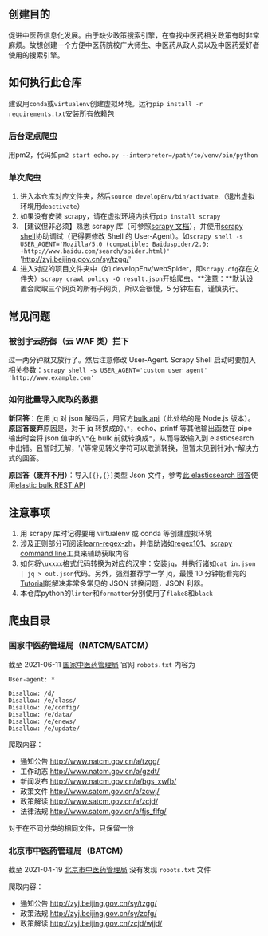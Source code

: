 ## 创建目的

促进中医药信息化发展。由于缺少政策搜索引擎，在查找中医药相关政策有时非常麻烦。故想创建一个方便中医药院校广大师生、中医药从政人员以及中医药爱好者使用的搜索引擎。

## 如何执行此仓库

建议用`conda`或`virtualenv`创建虚拟环境。运行`pip install -r requirements.txt`安装所有依赖包

### 后台定点爬虫

用pm2，代码如`pm2 start echo.py --interpreter=/path/to/venv/bin/python`

### 单次爬虫

1. 进入本仓库对应文件夹，然后`source developEnv/bin/activate`.（退出虚拟环境用`deactivate`）
2. 如果没有安装 scrapy，请在虚拟环境内执行`pip install scrapy`
3. 【建议但非必须】熟悉 scrapy 库（可参照[scrapy 文档](https://docs.scrapy.org/en/latest/intro/tutorial.html)），并使用[scrapy shell](https://docs.scrapy.org/en/latest/intro/tutorial.html#extracting-data)协助调试（记得要修改 Shell 的 User-Agent）。如`scrapy shell -s USER_AGENT='Mozilla/5.0 (compatible; Baiduspider/2.0; +http://www.baidu.com/search/spider.html)' `'http://zyj.beijing.gov.cn/sy/tzgg/'
4. 进入对应的项目文件夹中（如 developEnv/webSpider，即`scrapy.cfg`存在文件夹）`scrapy crawl policy -O result.json`开始爬虫。**注意：**默认设置会爬取三个网页的所有子网页，所以会很慢，5 分钟左右，谨慎执行。

## 常见问题

### 被创宇云防御（云 WAF 类）拦下

过一两分钟就又放行了。然后注意修改 User-Agent. Scrapy Shell 启动时要加入相关参数：`scrapy shell -s USER_AGENT='custom user agent' 'http://www.example.com'`

### 如何批量导入爬取的数据

**新回答**：在用 jq 对 json 解码后，用官方[bulk api](https://www.elastic.co/guide/en/elasticsearch/reference/current/docs-bulk.html)（此处给的是 Node.js 版本）。**原回答废弃**原因是，对于 jq 转换成的`\"`，echo、printf 等其他输出函数在 pipe 输出时会将 json 值中的`\"`在 bulk 前就转换成`"`，从而导致输入到 elasticsearch 中出错。且暂时无解，'\\'等常见转义字符可以取消转换，但暂未见到针对`\"`解决方式的回答。

**原回答（废弃不用）**：导入`[{},{}]`类型 Json 文件，参考[此 elasticsearch 回答](https://stackoverflow.com/questions/33340153/elasticsearch-bulk-index-json-data/33340234#33340234)使用[elastic bulk REST API](https://www.elastic.co/guide/en/elasticsearch/reference/current/docs-bulk.html)

## 注意事项

1. 用 scrapy 库时记得要用 virtualenv 或 conda 等创建虚拟环境
2. 涉及正则部分可阅读[learn-regex-zh](https://github.com/cdoco/learn-regex-zh)，并借助诸如[regex101](https://regex101.com/)、[scrapy command line](https://docs.scrapy.org/en/latest/intro/tutorial.html#extracting-data)工具来辅助获取内容
3. 如何将`\uxxxx`格式代码转换为对应的汉字：安装`jq`，并执行诸如`cat in.json | jq > out.json`代码。另外，强烈推荐学一学 jq，最慢 10 分钟能看完的[Tutorial](https://stedolan.github.io/jq/tutorial/)能解决非常多常见的 JSON 转换问题，JSON 利器。
4. 本仓库python的`linter`和`formatter`分别使用了`flake8`和`black`

## 爬虫目录

### 国家中医药管理局（NATCM/SATCM）

截至 2021-06-11 [国家中医药管理局](http://www.natcm.gov.cn/) 官网 `robots.txt` 内容为

```
User-agent: *

Disallow: /d/
Disallow: /e/class/
Disallow: /e/config/
Disallow: /e/data/
Disallow: /e/enews/
Disallow: /e/update/
```

爬取内容：

- 通知公告 http://www.natcm.gov.cn/a/tzgg/ 
- 工作动态 http://www.natcm.gov.cn/a/gzdt/
- 新闻发布 http://www.natcm.gov.cn/a/bgs_xwfb/ 
- 政策文件 http://www.satcm.gov.cn/a/zcwj/
- 政策解读 http://www.satcm.gov.cn/a/zcjd/
- 法律法规 http://www.satcm.gov.cn/a/fjs_flfg/

对于在不同分类的相同文件，只保留一份

### 北京市中医药管理局（BATCM）

截至 2021-04-19 [北京市中医药管理局](http://zyj.beijing.gov.cn/sy/tzgg/) 没有发现 `robots.txt` 文件

爬取内容：

- 通知公告 http://zyj.beijing.gov.cn/sy/tzgg/ 
- 政策法规 http://zyj.beijing.gov.cn/sy/zcfg/ 
- 政策解读 http://zyj.beijing.gov.cn/zcjd/wjjd/ 
